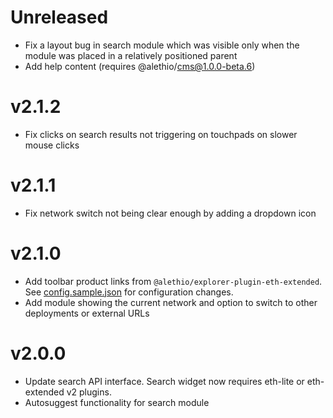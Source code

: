 # Unreleased

- Fix a layout bug in search module which was visible only when the module was placed in a relatively positioned parent
- Add help content (requires @alethio/cms@1.0.0-beta.6)

# v2.1.2

- Fix clicks on search results not triggering on touchpads on slower mouse clicks

# v2.1.1

- Fix network switch not being clear enough by adding a dropdown icon

# v2.1.0

- Add toolbar product links from `@alethio/explorer-plugin-eth-extended`. See [config.sample.json](config.sample.json) for configuration changes.
- Add module showing the current network and option to switch to other deployments or external URLs

# v2.0.0

- Update search API interface. Search widget now requires eth-lite or eth-extended v2 plugins.
- Autosuggest functionality for search module
